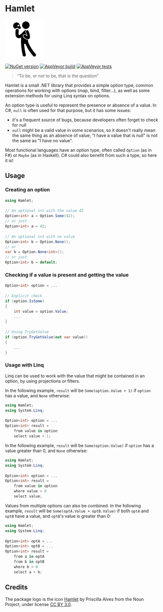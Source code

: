 # Hamlet

![Logo](assets/hamlet.png)

[![NuGet version](https://img.shields.io/nuget/v/Hamlet.svg?logo=nuget)](https://www.nuget.org/packages/Hamlet)
[![AppVeyor build](https://img.shields.io/appveyor/ci/thomaslevesque/hamlet.svg?logo=appveyor&logoColor=cccccc)](https://ci.appveyor.com/project/thomaslevesque/hamlet)
[![AppVeyor tests](https://img.shields.io/appveyor/tests/thomaslevesque/hamlet.svg?logo=appveyor&logoColor=cccccc)](https://ci.appveyor.com/project/thomaslevesque/hamlet/build/tests)

> “To be, or not to be, that is the question”

Hamlet is a small .NET library that provides a simple option type, common operations for working with
options (map, bind, filter...), as well as some extension methods for using Linq syntax on options.

An option type is useful to represent the presence or absence of a value. In C#, `null` is often used
for that purpose, but it has some issues:
- it's a frequent source of bugs, because developers often forget to check for null
- `null` might be a valid value in some scenarios, so it doesn't really mean the same thing as an
absence of value; "I have a value that is null" is not the same as "I have no value".

Most functional languages have an option type, often called `Option` (as in F#) or `Maybe` (as in
Haskell). C# could also benefit from such a type, so here it is!

## Usage

### Creating an option

```csharp
using Hamlet;

// An optional int with the value 42
Option<int> a = Option.Some(42);
// or just
Option<int> a = 42;

// An optional int with no value
Option<int> b = Option.None();
// or
var b = Option.None<int>();
// or just
Option<int> b = default;
```

### Checking if a value is present and getting the value

```csharp
Option<int> option = ...

// Explicit check
if (option.IsSome)
{
    int value = option.Value;
	...
}

// Using TryGetValue
if (option.TryGetValue(out var value))
{
    ...
}
```

### Usage with Linq

Linq can be used to work with the value that might be contained in an option, by using projections or filters.

In the following example, `result` will be `Some(option.Value + 1)` if `option` has a value, and `None` otherwise:

```csharp
using Hamlet;
using System.Linq;

Option<int> option = ...
Option<int> result =
    from value in option
    select value + 1;

```

In the following example, `result` will be `Some(option.Value)` if `option` has a value greater than 0, and
`None` otherwise:

```csharp
using Hamlet;
using System.Linq;

Option<int> option = ...
Option<int> result =
    from value in option
    where value > 0
    select value;

```

Values from multiple options can also be combined. In the following example, `result` will be
`Some(optA.Value + optB.Value)` if both `optA` and `optB` have a value, and `optB`'s value is greater than 0:

```csharp
using Hamlet;
using System.Linq;

Option<int> optA = ...
Option<int> optB = ...
Option<int> result =
    from a in optA
    from b in optB
    where b > 0
    select a + b;
```

## Credits

The package logo is the icon [Hamlet](https://thenounproject.com/term/hamlet/258402/) by Priscilla Alves from the Noun Project, under license [CC BY 3.0](https://creativecommons.org/licenses/by/3.0/).
